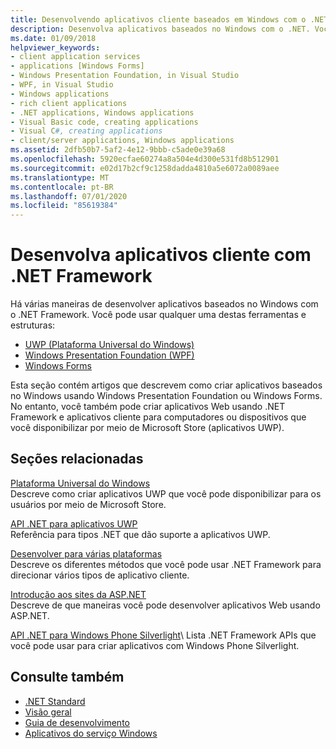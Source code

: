```yaml
---
title: Desenvolvendo aplicativos cliente baseados em Windows com o .NET Framework
description: Desenvolva aplicativos baseados no Windows com o .NET. Você pode usar Plataforma Universal do Windows (UWP), Windows Presentation Foundation (WPF) ou Windows Forms.
ms.date: 01/09/2018
helpviewer_keywords:
- client application services
- applications [Windows Forms]
- Windows Presentation Foundation, in Visual Studio
- WPF, in Visual Studio
- Windows applications
- rich client applications
- .NET applications, Windows applications
- Visual Basic code, creating applications
- Visual C#, creating applications
- client/server applications, Windows applications
ms.assetid: 2dfb50b7-5af2-4e12-9bbb-c5ade0e39a68
ms.openlocfilehash: 5920ecfae60274a8a504e4d300e531fd8b512901
ms.sourcegitcommit: e02d17b2cf9c1258dadda4810a5e6072a0089aee
ms.translationtype: MT
ms.contentlocale: pt-BR
ms.lasthandoff: 07/01/2020
ms.locfileid: "85619384"
---
```

# <a name="develop-client-applications-with-net-framework"></a>Desenvolva aplicativos cliente com .NET Framework

Há várias maneiras de desenvolver aplicativos baseados no Windows com o .NET Framework. Você pode usar qualquer uma destas ferramentas e estruturas:

- [UWP (Plataforma Universal do Windows)](/windows/uwp/)
- [Windows Presentation Foundation (WPF)](./wpf/index.md)
- [Windows Forms](./winforms/index.md)

Esta seção contém artigos que descrevem como criar aplicativos baseados no Windows usando Windows Presentation Foundation ou Windows Forms. No entanto, você também pode criar aplicativos Web usando .NET Framework e aplicativos cliente para computadores ou dispositivos que você disponibilizar por meio de Microsoft Store (aplicativos UWP).

## <a name="related-sections"></a>Seções relacionadas

[Plataforma Universal do Windows](/windows/uwp/)\
Descreve como criar aplicativos UWP que você pode disponibilizar para os usuários por meio de Microsoft Store.

[API .NET para aplicativos UWP](/dotnet/api/index?view=dotnet-uwp-10.0)\
Referência para tipos .NET que dão suporte a aplicativos UWP.
  
[Desenvolver para várias plataformas](../standard/cross-platform/index.md)\
Descreve os diferentes métodos que você pode usar .NET Framework para direcionar vários tipos de aplicativo cliente.

[Introdução aos sites da ASP.NET](https://dotnet.microsoft.com/apps/aspnet/web-apps)\
Descreve de que maneiras você pode desenvolver aplicativos Web usando ASP.NET.

[API .NET para Windows Phone Silverlight](https://docs.microsoft.com/previous-versions/windows/apps/jj207211\(v=vs.105\))\
Lista .NET Framework APIs que você pode usar para criar aplicativos com Windows Phone Silverlight.

## <a name="see-also"></a>Consulte também

- [.NET Standard](../standard/net-standard.md)
- [Visão geral](./get-started/overview.md)
- [Guia de desenvolvimento](./development-guide.md)
- [Aplicativos do serviço Windows](./windows-services/index.md)
